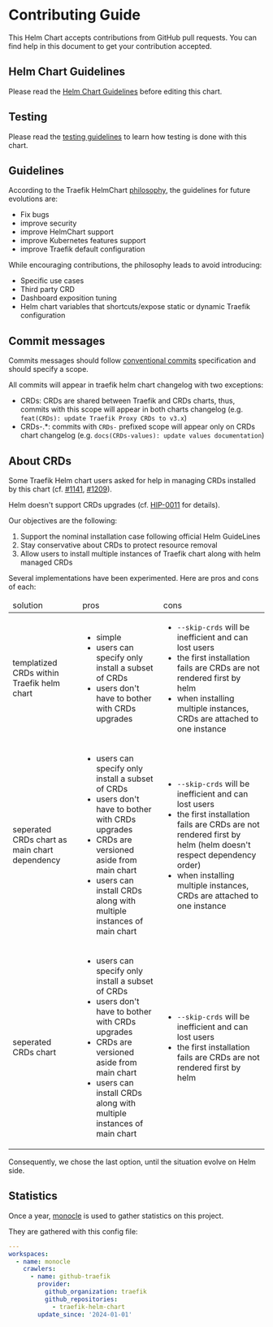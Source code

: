 # Contributing Guide

This Helm Chart accepts contributions from GitHub pull requests.
You can find help in this document to get your contribution accepted.

## Helm Chart Guidelines

Please read the [Helm Chart Guidelines](./traefik/Guidelines.md) before editing this chart.

## Testing

Please read the [testing guidelines](./TESTING.md) to learn how testing is done with this chart.

## Guidelines

According to the Traefik HelmChart [philosophy](./README.md#philosophy),
the guidelines for future evolutions are:

* Fix bugs
* improve security
* improve HelmChart support
* improve Kubernetes features support
* improve Traefik default configuration

While encouraging contributions, the philosophy leads to avoid introducing:

* Specific use cases
* Third party CRD
* Dashboard exposition tuning
* Helm chart variables that shortcuts/expose static or dynamic Traefik configuration

## Commit messages

Commits messages should follow [conventional commits](https://www.conventionalcommits.org/en/v1.0.0/) specification and should specify a scope.

All commits will appear in traefik helm chart changelog with two exceptions:

* CRDs: CRDs are shared between Traefik and CRDs charts, thus, commits with this scope will appear in both charts changelog (e.g. `feat(CRDs): update Traefik Proxy CRDs to v3.x`)
* CRDs-.*: commits with `CRDs-` prefixed scope will appear only on CRDs chart changelog (e.g. `docs(CRDs-values): update values documentation`)

## About CRDs

Some Traefik Helm chart users asked for help in managing CRDs installed by this chart (cf. [#1141](https://github.com/traefik/traefik-helm-chart/issues/1141), [#1209](https://github.com/traefik/traefik-helm-chart/issues/1209)).

Helm doesn't support CRDs upgrades (cf. [HIP-0011](https://github.com/helm/community/blob/main/hips/hip-0011.md) for details).

Our objectives are the following:

1. Support the nominal installation case following official Helm GuideLines
2. Stay conservative about CRDs to protect resource removal
3. Allow users to install multiple instances of Traefik chart along with helm managed CRDs

Several implementations have been experimented. Here are pros and cons of each:

<table>
    <thead>
    <tr>
        <td>solution</td>
        <td>pros</td>
        <td>cons</td>
    </tr>
    </thead>
    <tbody>
    <tr>
        <td>templatized CRDs within Traefik helm chart</td>
        <td>
            <ul>
                <li>simple</li>
                <li>users can specify only install a subset of CRDs</li>
                <li>users don't have to bother with CRDs upgrades</li>
            </ul>
        </td>
        <td>
            <ul>
                <li><code>--skip-crds</code> will be inefficient and can lost users</li>
                <li>the first installation fails are CRDs are not rendered first by helm</li>
                <li>when installing multiple instances, CRDs are attached to one instance</li>
            </ul>
        </td>
    </tr>
    <tr>
        <td>seperated CRDs chart as main chart dependency</td>
        <td>
            <ul>
                <li>users can specify only install a subset of CRDs</li>
                <li>users don't have to bother with CRDs upgrades</li>
                <li>CRDs are versioned aside from main chart</li>
                <li>users can install CRDs along with multiple instances of main chart</li>
            </ul>
        </td>
        <td>
            <ul>
                <li><code>--skip-crds</code> will be inefficient and can lost users</li>
                <li>the first installation fails are CRDs are not rendered first by helm (helm doesn't respect dependency order)</li>
                <li>when installing multiple instances, CRDs are attached to one instance</li>
            </ul>
        </td>
    </tr>
    <tr>
        <td>seperated CRDs chart</td>
        <td>
            <ul>
                <li>users can specify only install a subset of CRDs</li>
                <li>users don't have to bother with CRDs upgrades</li>
                <li>CRDs are versioned aside from main chart</li>
                <li>users can install CRDs along with multiple instances of main chart</li>
            </ul>
        </td>
        <td>
            <ul>
                <li><code>--skip-crds</code> will be inefficient and can lost users</li>
                <li>the first installation fails are CRDs are not rendered first by helm</li>
            </ul>
        </td>
    </tr>
    </tbody>
</table>

Consequently, we chose the last option, until the situation evolve on Helm side.

## Statistics

Once a year, [monocle](https://github.com/change-metrics/monocle) is used to gather statistics on this project.

They are gathered with this config file:

```yaml
---
workspaces:
  - name: monocle
    crawlers:
      - name: github-traefik
        provider:
          github_organization: traefik
          github_repositories:
            - traefik-helm-chart
        update_since: '2024-01-01'
```
